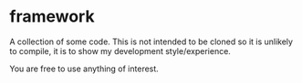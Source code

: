 # framework
A collection of some code. This is not intended to be cloned so it is unlikely to compile, it is to show my development style/experience. 

You are free to use anything of interest.
